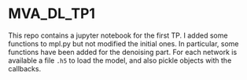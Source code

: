 # MVA_DL_TP1

This repo contains a jupyter notebook for the first TP. I added some functions to mpl.py but not modified the initial ones. In particular, some functions have been added for the denoising part. For each network is available a file ```.h5``` to load the model, and also pickle objects with the callbacks. 
